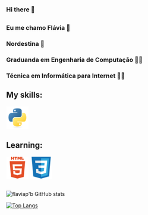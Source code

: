 ### Hi there 👋
##
### Eu me chamo Flávia :smiling_face_with_three_hearts:
### Nordestina :cactus:
### Graduanda em Engenharia de Computação :woman_technologist:
### Técnica em Informática para Internet  :woman_student:
##
## My skills:
 <img src = https://raw.githubusercontent.com/devicons/devicon/master/icons/python/python-original.svg alt = "rails" width = "60" height = "60" stlye = "max-width:100%;"></img>
##
## Learning:
 <img src = https://raw.githubusercontent.com/devicons/devicon/master/icons/html5/html5-plain-wordmark.svg alt = "rails" width = "60" height = "60" stlye = "max-width:100%;"></img>
 <img src = https://raw.githubusercontent.com/devicons/devicon/master/icons/css3/css3-original.svg alt = "rails" width = "60" height = "60" stlye = "max-width:100%;"></img>
##
 
![flaviap'b GitHub stats](https://github-readme-stats.vercel.app/api?username=flaviapb&theme=nord)

[![Top Langs](https://github-readme-stats.vercel.app/api/top-langs/?username=flaviapb)](https://github.com/flaviapb/github-readme-stats)

